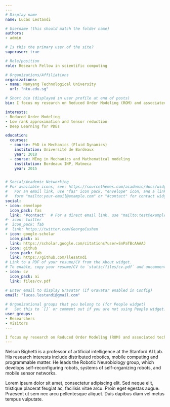 ```yaml
---
​---
# Display name
name: Lucas Lestandi

# Username (this should match the folder name)
authors:
- admin

# Is this the primary user of the site?
superuser: true

# Role/position
role: Research Fellow in scientific computing

# Organizations/Affiliations
organizations:
- name: Nanyang Technological University
  url: "ntu.edu.sg"

# Short bio (displayed in user profile at end of posts)
bio: I focus my research on Reduced Order Modeling (ROM) and associated techniques such as data compression, low rank representation. I have recently set myself the goal to integrate deep learning features to ROM framework and solving PDEs.

interests:
- Reduced Order Modeling
- Low rank approximation and tensor reduction
- Deep Learning for PDEs

education:
  courses:
  - course: PhD in Mechanics (Fluid Dynamics)
    institution: Université de Bordeaux
    year: 2018
  - course: MEng in Mechanics and Mathematical modeling
    institution: Bordeaux INP, Matmeca
    year: 2015


# Social/Academic Networking
# For available icons, see: https://sourcethemes.com/academic/docs/widgets/#icons
#   For an email link, use "fas" icon pack, "envelope" icon, and a link in the
#   form "mailto:your-email@example.com" or "#contact" for contact widget.
social:
- icon: envelope
  icon_pack: fas
  link: '#contact'  # For a direct email link, use "mailto:test@example.org".
#- icon: twitter
#  icon_pack: fab
#  link: https://twitter.com/GeorgeCushen
- icon: google-scholar
  icon_pack: ai
  link: https://scholar.google.com/citations?user=SnPaTBcAAAAJ
- icon: github
  icon_pack: fab
  link: https://github.com/llesatndi
# Link to a PDF of your resume/CV from the About widget.
# To enable, copy your resume/CV to `static/files/cv.pdf` and uncomment the lines below.  
- icon: cv
  icon_pack: ai
  link: files/cv.pdf

# Enter email to display Gravatar (if Gravatar enabled in Config)
email: "lucas.lestandi@gmail.com"
  
# Organizational groups that you belong to (for People widget)
#   Set this to `[]` or comment out if you are not using People widget.  
user_groups:
- Researchers
- Visitors
​---

I focus my research on Reduced Order Modeling (ROM) and associated techniques such as data compression, low rank representation. I have recently set myself the goal to integrate deep learning features to ROM framework and solving PDEs.
---
```


Nelson Bighetti is a professor of artificial intelligence at the Stanford AI Lab. His research interests include distributed robotics, mobile computing and programmable matter. He leads the Robotic Neurobiology group, which develops self-reconfiguring robots, systems of self-organizing robots, and mobile sensor networks.

Lorem ipsum dolor sit amet, consectetur adipiscing elit. Sed neque elit, tristique placerat feugiat ac, facilisis vitae arcu. Proin eget egestas augue. Praesent ut sem nec arcu pellentesque aliquet. Duis dapibus diam vel metus tempus vulputate. 
